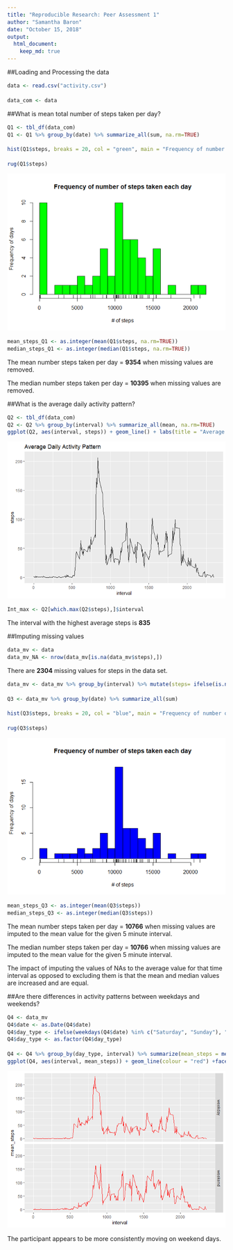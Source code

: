 ```yaml
---
title: "Reproducible Research: Peer Assessment 1"
author: "Samantha Baron"
date: "October 15, 2018"
output:
  html_document:
    keep_md: true
---
```







##Loading and Processing the data


```r
data <- read.csv("activity.csv")

data_com <- data
```

##What is mean total number of steps taken per day?


```r
Q1 <- tbl_df(data_com)
Q1 <- Q1 %>% group_by(date) %>% summarize_all(sum, na.rm=TRUE)

hist(Q1$steps, breaks = 20, col = "green", main = "Frequency of number of steps taken each day", xlab = "# of steps", ylab = "Frequency of days")

rug(Q1$steps)
```

![](Figs/meansteps-1.png)<!-- -->

```r
mean_steps_Q1 <- as.integer(mean(Q1$steps, na.rm=TRUE))
median_steps_Q1 <- as.integer(median(Q1$steps, na.rm=TRUE))
```

The mean number steps taken per day = **9354** when missing values are removed.

The median number steps taken per day = **10395** when missing values are removed.

##What is the average daily activity pattern?

```r
Q2 <- tbl_df(data_com)
Q2 <- Q2 %>% group_by(interval) %>% summarize_all(mean, na.rm=TRUE)
ggplot(Q2, aes(interval, steps)) + geom_line() + labs(title = "Average Daily Activity Pattern")
```

![](Figs/intervals-1.png)<!-- -->

```r
Int_max <- Q2[which.max(Q2$steps),]$interval
```

The interval with the highest average steps is **835**

##Imputing missing values

```r
data_mv <- data
data_mv_NA <- nrow(data_mv[is.na(data_mv$steps),])
```

There are **2304** missing values for steps in the data set.


```r
data_mv <- data_mv %>% group_by(interval) %>% mutate(steps= ifelse(is.na(steps), mean(steps, na.rm=TRUE), as.integer(steps)))

Q3 <- data_mv %>% group_by(date) %>% summarize_all(sum)

hist(Q3$steps, breaks = 20, col = "blue", main = "Frequency of number of steps taken each day", xlab = "# of steps", ylab = "Frequency of days")

rug(Q3$steps)
```

![](Figs/Missing_Values2-1.png)<!-- -->

```r
mean_steps_Q3 <- as.integer(mean(Q3$steps))
median_steps_Q3 <- as.integer(median(Q3$steps))
```

The mean number steps taken per day = **10766** when missing values are imputed to the mean value for the given 5 minute interval.

The median number steps taken per day = **10766** when missing values are imputed to the mean value for the given 5 minute interval.

The impact of imputing the values of NAs to the average value for that time interval as opposed to excluding them is that the mean and median values are increased and are equal.

##Are there differences in activity patterns between weekdays and weekends?

```r
Q4 <- data_mv
Q4$date <- as.Date(Q4$date)
Q4$day_type <- ifelse(weekdays(Q4$date) %in% c("Saturday", "Sunday"), "weekend", "weekday")
Q4$day_type <- as.factor(Q4$day_type)

Q4 <- Q4 %>% group_by(day_type, interval) %>% summarize(mean_steps = mean(steps))
ggplot(Q4, aes(interval, mean_steps)) + geom_line(colour = "red") +facet_grid(day_type~.)
```

![](Figs/weekdays-1.png)<!-- -->

The participant appears to be more consistently moving on weekend days.

